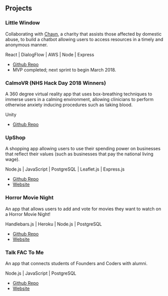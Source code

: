## Projects

### Little Window

Collaborating with [Chayn](https://chayn.co/), a charity that assists those affected by domestic abuse, to build a chatbot allowing users to access resources in a timely and anonymous manner.

React | DialogFlow | AWS | Node | Express

* [Github Repo](https://github.com/fac-12/Little-Window)
* MVP completed; next sprint to begin March 2018.

### CalmoVR (NHS Hack Day 2018 Winners)

A 360 degree virtual reality app that uses box-breathing techniques to immerse users in a calming environment, allowing clinicians to perform otherwise anxiety inducing procedures such as taking blood.

Unity

* [Github Repo](https://github.com/nhsd-calmo/calmo)

### UpShop

A shopping app allowing users to use their spending power on businesses that reflect their values (such as businesses that pay the national living wage).

Node.js | JavaScript | PostgreSQL | Leaflet.js | Express.js

* [Github Repo](https://github.com/fac-12/upShop)
* [Website](https://upshop.herokuapp.com/)

### Horror Movie Night

An app that allows users to add and vote for movies they want to watch on a Horror Movie Night!

Handlebars.js | Heroku | Node.js | PostgreSQL

* [Github Repo](https://github.com/fac-12/HorrorNightMovies)
* [Website](https://fac-horror-night.herokuapp.com/)

### Talk FAC To Me

An app that connects students of Founders and Coders with alumni.

Node.js | JavaScript | PostgreSQL

* [Github Repo](https://github.com/fac-12/talkFacToMe)
* [Website](https://talkfactome.herokuapp.com/)
